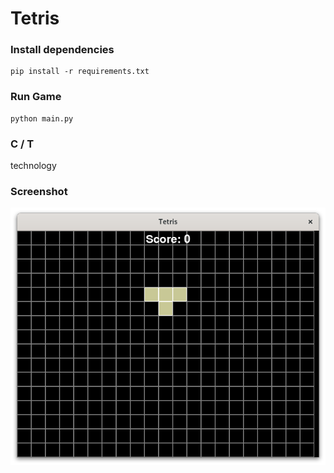 # Tetris #

### Install dependencies ###
```
pip install -r requirements.txt
```

### Run Game ###
```
python main.py
```

### C / T ###
technology

### Screenshot ###
![ss](.github/ss.jpg)
